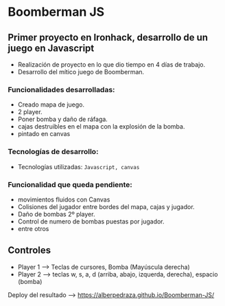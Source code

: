 # Boomberman JS

## Primer proyecto en Ironhack, desarrollo de un juego en Javascript
* Realización de proyecto en lo que dio tiempo en 4 días de trabajo.
* Desarrollo del mítico juego de Boomberman.

### Funcionalidades desarrolladas:
- Creado mapa de juego.
- 2 player.
- Poner bomba y daño de ráfaga.
- cajas destruibles en el mapa con la explosión de la bomba.
- pintado en canvas


### Tecnologías de desarrollo:
* Tecnologías utilizadas: `Javascript, canvas`

### Funcionalidad que queda pendiente:
- movimientos fluidos con Canvas
- Colisiones del jugador entre bordes del mapa, cajas y jugador.
- Daño de bombas 2º player.
- Control de numero de bombas puestas por jugador.
- entre otros

## Controles
- Player 1 --> Teclas de cursores, Bomba (Mayúscula derecha)
- Player 2 --> teclas w, s, a, d (arriba, abajo, izquerda, derecha), espacio (bomba)



Deploy del resultado --> https://alberpedraza.github.io/Boomberman-JS/
